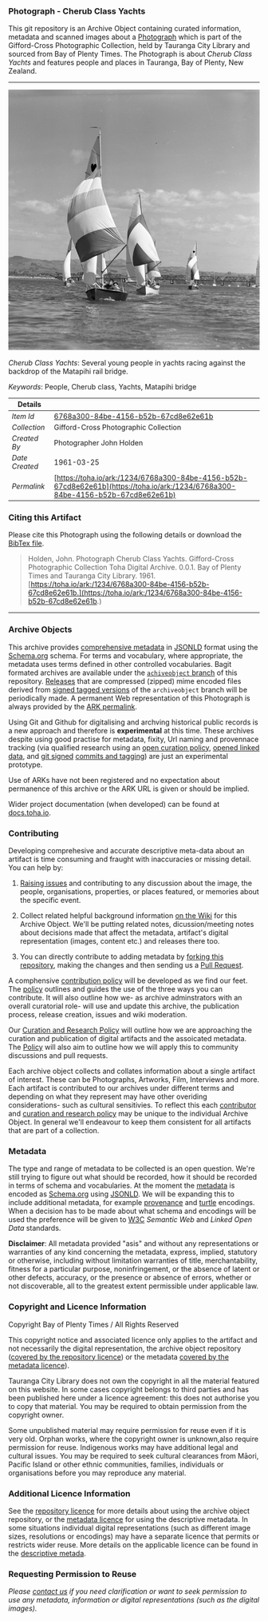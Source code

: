 ### Photograph - Cherub Class Yachts

This git repository is an Archive Object containing curated information, metadata and scanned images about a [Photograph](https://toha.io/ark:/1234/6768a300-84be-4156-b52b-67cd8e62e61b) which is part of the Gifford-Cross Photographic Collection, held by Tauranga City Library and sourced from Bay of Plenty Times. The Photograph is about *Cherub Class Yachts* and features people and places in Tauranga, Bay of Plenty, New Zealand.

---

![Cherub Class Yachts](data/image/6768a300-84be-4156-b52b-67cd8e62e61b.web.large.jpg)

*Cherub Class Yachts*: Several young people in yachts racing against the backdrop of the Matapihi rail bridge.

*Keywords*: People, Cherub class, Yachts, Matapihi bridge

| Details       |         |
| ------------- | -------- |
| *Item Id*     | [6768a300-84be-4156-b52b-67cd8e62e61b](https://toha.io/ark:/1234/6768a300-84be-4156-b52b-67cd8e62e61b) |
| *Collection*  | Gifford-Cross Photographic Collection |
| *Created By*  | Photographer John Holden |
| *Date Created* | 1961-03-25 |
| *Permalink*   | [https://toha.io/ark:/1234/6768a300-84be-4156-b52b-67cd8e62e61b](https://toha.io/ark:/1234/6768a300-84be-4156-b52b-67cd8e62e61b) |

### Citing this Artifact

Please cite this Photograph using the following details or download the [BibTex file](metadata/reference.bib).

> Holden, John. Photograph Cherub Class Yachts. Gifford-Cross Photographic Collection Toha Digital Archive. 0.0.1. Bay of Plenty Times and Tauranga City Library. 1961.<br />
  [https://toha.io/ark:/1234/6768a300-84be-4156-b52b-67cd8e62e61b.](https://toha.io/ark:/1234/6768a300-84be-4156-b52b-67cd8e62e61b.)

---

### Archive Objects

This archive provides [comprehensive metadata](metadata/description.json) in [JSONLD](https://www.w3.org/TR/json-ld/) format using the [Schema.org](https://schema.org) schema. For terms and vocabulary, where appropriate, the metadata uses terms defined in other controlled vocabularies. Bagit formated archives are available under the [```achiveobject``` branch](https://github.com/tgalib/ao-6768a300-84be-4156-b52b-67cd8e62e61b/tree/archiveobject) of this repository. [Releases](https://github.com/tgalib/ao-6768a300-84be-4156-b52b-67cd8e62e61b/releases) that are compressed (zipped) mime encoded files derived from [signed tagged versions](https://git-scm.com/book/en/v2/Git-Basics-Tagging) of the ```archiveobject``` branch will be periodically made. A permanent Web representation of this Photograph is always provided by the [ARK permalink](https://toha.io/ark:/1234/6768a300-84be-4156-b52b-67cd8e62e61b).

Using Git and Github for digitalising and archving historical public records is a new approach and therefore is **experimental** at this time. These archives despite using good practise for metadata, fixity, Url naming and provennace tracking (via qualified research using an [open curation policy](POLICY.md), [opened linked data](https://www.w3.org/standards/semanticweb/data), and [git signed](https://git-scm.com/book/en/v2/Git-Tools-Signing-Your-Work) [commits and tagging](https://github.com/blog/2144-gpg-signature-verification)) are just an experimental prototype.

Use of ARKs have not been registered and no expectation about permanence of this archive or the ARK URL is given or should be implied.

Wider project documentation (when developed) can be found at [docs.toha.io](https://docs.toha.io).

### Contributing

Developing comprehesive and accurate descriptive meta-data about an artifact is time consuming and fraught with inaccuracies or missing detail. You can help by:

1. [Raising issues](https://github.com/tgalib/ao-6768a300-84be-4156-b52b-67cd8e62e61b/issues) and contributing to any discussion about the image, the people, organisations, properties, or places featured, or memories about the specific event.

2. Collect related helpful background information [on the Wiki](https://github.com/tgalib/ao-6768a300-84be-4156-b52b-67cd8e62e61b/wiki) for this Archive Object. We'll be putting related notes, dicussion/meeting notes about decisions made that affect the metadata, artifact's digital representation (images, content etc.) and releases there too.

3. You can directly contribute to adding metadata by [forking this repository](https://help.github.com/articles/fork-a-repo/), making the changes and then sending us a [Pull Request](https://help.github.com/articles/creating-a-pull-request/).

A comphensive [contribution policy](CONTRIBUTOR.md) will be developed as we find our feet. The [policy](CONTRIBUTOR.md) outlines and guides the use of the three ways you can contribute. It will also outline how we- as archive adminstrators with an overall curatorial role- will use and update this archive, the publication process, release creation, issues and wiki moderation.

Our [Curation and Research Policy](POLICY.md) will outline how we are approaching the curation and publication of digital artifacts and the assoicated metadata. The [Policy](POLICY.md) will also aim to outline how we will apply this to community discussions and pull requests.

Each archive object collects and collates information about a single artifact of interest. These can be Photographs, Artworks, Film, Interviews and more. Each artifact is contributed to our archives under different terms and depending on what they represent may have other overiding considerations- such as cultural sensitivies. To reflect this each [contributor](CONTRIBUTOR.md) and [curation and research policy](POLICY.md) may be unique to the individual Archive Object. In general we'll endeavour to keep them consistent for all artifacts that are part of a collection.

### Metadata

The type and range of metadata to be collected is an open question. We're still trying to figure out what should be recorded, how it should be recorded in terms of schema and vocabularies. At the moment the [metadata](metadata/description.json) is encoded as [Schema.org](https://schema.org) using [JSONLD](https://www.w3.org/TR/json-ld/). We will be expanding this to include additional metadata, for example [provenance](https://www.w3.org/TR/prov-overview/) and [turtle](https://www.w3.org/TR/turtle/) encodings. When a decision has to be made about what schema and encodings will be used the preference will be given to [W3C](https://www.w3.org) *Semantic Web* and *Linked Open Data* standards.

**Disclaimer**: All metadata provided "as­is" and without any representations or warranties of any kind concerning the metadata, express, implied, statutory or otherwise, including without limitation warranties of title, merchantability, fitness for a particular purpose, non­infringement, or the absence of latent or other defects, accuracy, or the presence or absence of errors, whether or not discoverable, all to the greatest extent permissible under applicable law.

### Copyright and Licence Information

Copyright Bay of Plenty Times / All Rights Reserved

This copyright notice and associated licence only applies to the artifact and not necessarily the digital representation, the archive object repository ([covered by the repository licence](LICENSE.md)) or the metadata [covered by the metadata licence](metadata/LICENSE.md)).

Tauranga City Library does not own the copyright in all the material featured on this website. In some cases copyright belongs to third parties and has been published here under a licence agreement: this does not authorise you to copy that material. You may be required to obtain permission from the copyright owner.

Some unpublished material may require permission for reuse even if it is very old. Orphan works, where the copyright owner is unknown,also require permission for reuse. Indigenous works may have additional legal and cultural issues. You may be required to seek cultural clearances from Māori, Pacific Island or other ethnic communities, families, individuals or organisations before you may reproduce any material.

### Additional Licence Information

See the [repository licence](LICENSE.md) for more details about using the archive object repository, or the [metadata licence](metadata/LICENSE.md) for using the descriptive metadata. In some situations individual digital representations (such as different image sizes, resolutions or encodings) may have a separate licence that permits or restricts wider reuse. More details on the applicable licence can be found in the [descriptive metada](metadata/description.json).

### Requesting Permission to Reuse

*Please [contact us](mailto:licensing+readme@toha.io?subject=Query%20about%20licensing%20Photograph%20-%20Cherub%20Class%20Yachts%206768a300-84be-4156-b52b-67cd8e62e61b) if you need clarification or want to seek permission to use any metadata, information or digital representations (such as the digital images).*

